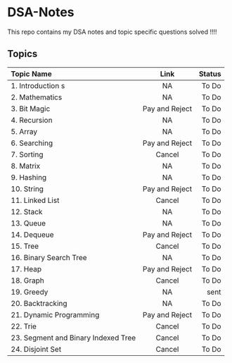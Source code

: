 # DSA-Notes
This repo contains my DSA notes and topic specific questions solved !!!!

## Topics
| Topic Name  | Link  | Status |
| :------------ |:---------------:| --------:|
| 1. Introduction      s| NA | To Do |
| 2. Mathematics      | NA       |   To Do |
| 3. Bit Magic | Pay and Reject       |    To Do |
| 4. Recursion      | NA | To Do |
| 5. Array      | NA       |   To Do |
| 6. Searching | Pay and Reject       |    To Do |
| 7. Sorting | Cancel       |    To Do	 |
| 8. Matrix      | NA | To Do |
| 9. Hashing      | NA       |   To Do |
| 10. String | Pay and Reject       |    To Do |
| 11. Linked List | Cancel       |    To Do	 |
| 12. Stack      | NA | To Do |
| 13. Queue      | NA       |   To Do |
| 14. Dequeue | Pay and Reject       |    To Do |
| 15. Tree | Cancel       |    To Do	 |
| 16. Binary Search Tree      | NA       |   To Do |
| 17. Heap | Pay and Reject       |    To Do |
| 18. Graph | Cancel       |    To Do	 |
| 19. Greedy      | NA | sent | To Do |
| 20. Backtracking      | NA       |   To Do |
| 21. Dynamic Programming | Pay and Reject       |    To Do |
| 22. Trie | Cancel       |    To Do	 |
| 23. Segment and Binary Indexed Tree | Cancel       |    To Do	 |
| 24. Disjoint Set | Cancel       |    To Do	 |
